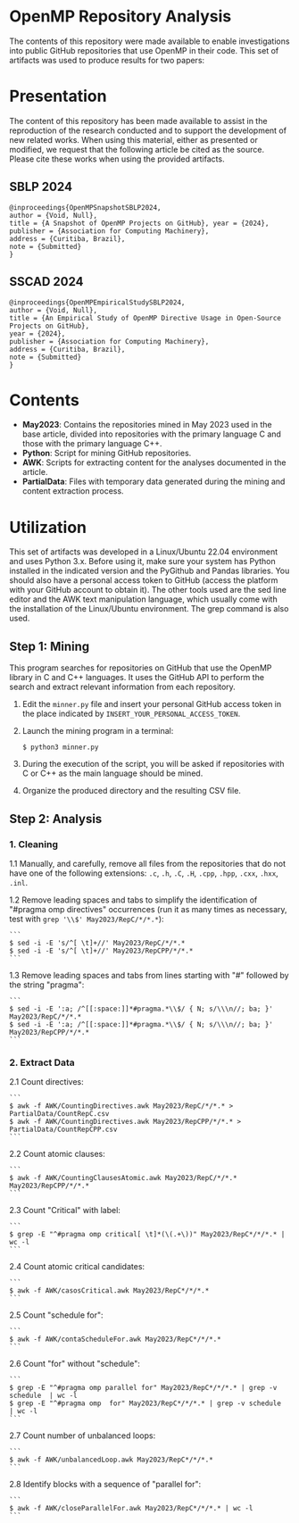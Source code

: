 # OpenMP Repository Analysis
The contents of this repository were made available to enable investigations into public GitHub repositories that use OpenMP in their code. This set of artifacts was used to produce results for two papers:
# Presentation
The content of this repository has been made available to assist in the reproduction of the research conducted and to support the development of new related works. When using this material, either as presented or modified, we request that the following article be cited as the source. Please cite these works when using the provided artifacts.

## SBLP 2024
```
@inproceedings{OpenMPSnapshotSBLP2024,
author = {Void, Null},
title = {A Snapshot of OpenMP Projects on GitHub}, year = {2024},
publisher = {Association for Computing Machinery},
address = {Curitiba, Brazil},
note = {Submitted}
}
```
## SSCAD 2024
```
@inproceedings{OpenMPEmpiricalStudySBLP2024,
author = {Void, Null},
title = {An Empirical Study of OpenMP Directive Usage in Open-Source Projects on GitHub},
year = {2024},
publisher = {Association for Computing Machinery},
address = {Curitiba, Brazil},
note = {Submitted}
}
```


# Contents
- **May2023**: Contains the repositories mined in May 2023 used in the base article, divided into repositories with the primary language C and those with the primary language C++.
- **Python**: Script for mining GitHub repositories.
- **AWK**: Scripts for extracting content for the analyses documented in the article.
- **PartialData**: Files with temporary data generated during the mining and content extraction process.

# Utilization
This set of artifacts was developed in a Linux/Ubuntu 22.04 environment and uses Python 3.x. Before using it, make sure your system has Python installed in the indicated version and the PyGithub and Pandas libraries. You should also have a personal access token to GitHub (access the platform with your GitHub account to obtain it). The other tools used are the sed line editor and the AWK text manipulation language, which usually come with the installation of the Linux/Ubuntu environment. The grep command is also used.

## Step 1: Mining
This program searches for repositories on GitHub that use the OpenMP library in C and C++ languages. It uses the GitHub API to perform the search and extract relevant information from each repository.

1. Edit the `minner.py` file and insert your personal GitHub access token in the place indicated by `INSERT_YOUR_PERSONAL_ACCESS_TOKEN`.
2. Launch the mining program in a terminal:
   
    ```
    $ python3 minner.py
    ```
4. During the execution of the script, you will be asked if repositories with C or C++ as the main language should be mined.
5. Organize the produced directory and the resulting CSV file.

## Step 2: Analysis

### 1. Cleaning
1.1 Manually, and carefully, remove all files from the repositories that do not have one of the following extensions: `.c`, `.h`, `.C`, `.H`, `.cpp`, `.hpp`, `.cxx`, `.hxx`, `.inl`.

1.2 Remove leading spaces and tabs to simplify the identification of "#pragma omp directives" occurrences (run it as many times as necessary, test with `grep '\\$' May2023/RepC/*/*.*`):

    ```
    $ sed -i -E 's/^[ \t]+//' May2023/RepC/*/*.*
    $ sed -i -E 's/^[ \t]+//' May2023/RepCPP/*/*.*
    ```

1.3 Remove leading spaces and tabs from lines starting with "#" followed by the string "pragma":

    ```
    $ sed -i -E ':a; /^[[:space:]]*#pragma.*\\$/ { N; s/\\\n//; ba; }' May2023/RepC/*/*.*
    $ sed -i -E ':a; /^[[:space:]]*#pragma.*\\$/ { N; s/\\\n//; ba; }' May2023/RepCPP/*/*.*
    ```

### 2. Extract Data

2.1 Count directives:

    ```
    $ awk -f AWK/CountingDirectives.awk May2023/RepC/*/*.* > PartialData/CountRepC.csv
    $ awk -f AWK/CountingDirectives.awk May2023/RepCPP/*/*.* > PartialData/CountRepCPP.csv
    ```

2.2 Count atomic clauses:

    ```
    $ awk -f AWK/CountingClausesAtomic.awk May2023/RepC/*/*.* May2023/RepCPP/*/*.*
    ```

2.3 Count "Critical" with label:

    ```
    $ grep -E "^#pragma omp critical[ \t]*(\(.+\))" May2023/RepC*/*/*.* | wc -l
    ```

2.4 Count atomic critical candidates:

    ```
    $ awk -f AWK/casosCritical.awk May2023/RepC*/*/*.*
    ```

2.5 Count "schedule for":

    ```
    $ awk -f AWK/contaScheduleFor.awk May2023/RepC*/*/*.*
    ```

2.6 Count "for" without "schedule":

    ```
    $ grep -E "^#pragma omp parallel for" May2023/RepC*/*/*.* | grep -v schedule  | wc -l
    $ grep -E "^#pragma omp  for" May2023/RepC*/*/*.* | grep -v schedule  | wc -l
    ```

2.7 Count number of unbalanced loops:

    ```
    $ awk -f AWK/unbalancedLoop.awk May2023/RepC*/*/*.*
    ```

2.8 Identify blocks with a sequence of "parallel for":

    ```
    $ awk -f AWK/closeParallelFor.awk May2023/RepC*/*/*.* | wc -l
    ```

